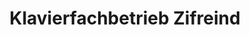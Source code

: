 ---
title: "Klavierfachbetrieb Zifreind"
url: /sautens/klavierfachbetrieb-zifreind/
shop: Instrumente
---